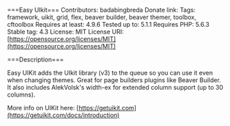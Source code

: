 ===Easy UIkit===
Contributors: badabingbreda
Donate link:
Tags: framework, uikit, grid, flex, beaver builder, beaver themer, toolbox, cftoolbox
Requires at least: 4.9.6
Tested up to: 5.1.1
Requires PHP: 5.6.3
Stable tag: 4.3
License: MIT
License URI: [https://opensource.org/licenses/MIT](https://opensource.org/licenses/MIT)

===Description===

Easy UIKit adds the UIkit library (v3) to the queue so you can use it even when changing themes. Great for page builders plugins like Beaver Builder. It also includes AlekVolsk's width-ex for extended column support (up to 30 columns).

More info on UIKit here: [https://getuikit.com](https://getuikit.com/docs/introduction)
